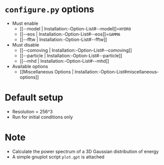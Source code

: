 # `configure.py` options
- Must enable
   - [[--model | Installation:-Option-List#--model]]=`HYDRO`
   - [[--eos | Installation:-Option-List#--eos]]=`GAMMA`
   - [[--fftw | Installation:-Option-List#--fftw]]
- Must disable
   - [[--comoving | Installation:-Option-List#--comoving]]
   - [[--particle | Installation:-Option-List#--particle]]
   - [[--mhd | Installation:-Option-List#--mhd]]
- Available options
   - [[Miscellaneous Options | Installation:-Option-List#miscellaneous-options]]


# Default setup
- Resolution = 256^3
- Run for initial conditions only


# Note
- Calculate the power spectrum of a 3D Gaussian distribution of energy
- A simple gnuplot script `plot.gpt` is attached
